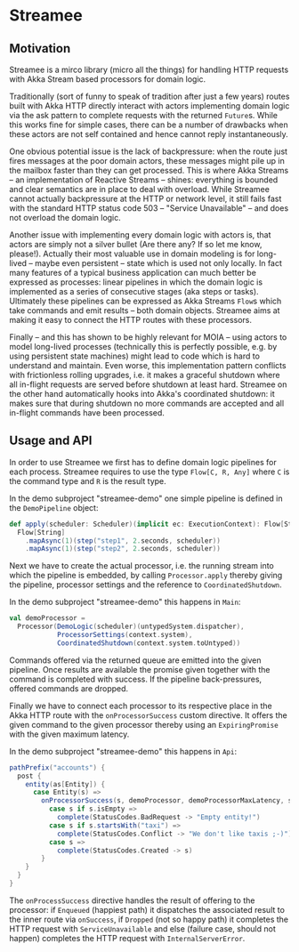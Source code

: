 # Streamee #

## Motivation

Streamee is a mirco library (micro all the things) for handling HTTP requests with Akka Stream based
processors for domain logic.

Traditionally (sort of funny to speak of tradition after just a few years) routes built with Akka
HTTP directly interact with actors implementing domain logic via the ask pattern to complete
requests with the returned `Future`s. While this works fine for simple cases, there can be a number
of drawbacks when these actors are not self contained and hence cannot reply instantaneously.

One obvious potential issue is the lack of backpressure: when the route just fires messages at the
poor domain actors, these messages might pile up in the mailbox faster than they can get processed.
This is where Akka Streams – an implementation of Reactive Streams – shines: everything is bounded
and clear semantics are in place to deal with overload. While Streamee cannot actually backpressure
at the HTTP or network level, it still fails fast with the standard HTTP status code 503 – "Service
Unavailable" – and does not overload the domain logic.

Another issue with implementing every domain logic with actors is, that actors are simply not a
silver bullet (Are there any? If so let me know, please!). Actually their most valuable use in
domain modeling is for long-lived – maybe even persistent – state which is used not only locally. In
fact many features of a typical business application can much better be expressed as processes: 
linear pipelines in which the domain logic is implemented as a series of consecutive stages (aka
steps or tasks). Ultimately these pipelines can be expressed as Akka Streams `Flow`s which take
commands and emit results – both domain objects. Streamee aims at making it easy to connect the HTTP
routes with these processors.

Finally – and this has shown to be highly relevant for MOIA – using actors to model long-lived
processes (technically this is perfectly possible, e.g. by using persistent state machines) might
lead to code which is hard to understand and maintain. Even worse, this implementation pattern
conflicts with frictionless rolling upgrades, i.e. it makes a graceful shutdown where all in-flight
requests are served before shutdown at least hard. Streamee on the other hand automatically hooks
into Akka's coordinated shutdown: it makes sure that during shutdown no more commands are accepted
and all in-flight commands have been processed.

## Usage and API

In order to use Streamee we first has to define domain logic pipelines for each process. Streamee
requires to use the type `Flow[C, R, Any]` where `C` is the command type and `R` is the result type.

In the demo subproject "streamee-demo" one simple pipeline is defined in the `DemoPipeline` object:

``` scala
def apply(scheduler: Scheduler)(implicit ec: ExecutionContext): Flow[String, String, NotUsed] =
  Flow[String]
    .mapAsync(1)(step("step1", 2.seconds, scheduler))
    .mapAsync(1)(step("step2", 2.seconds, scheduler))
``` 

Next we have to create the actual processor, i.e. the running stream into which the pipeline is
embedded, by calling `Processor.apply` thereby giving the pipeline, processor settings and the
reference to `CoordinatedShutdown`.

In the demo subproject "streamee-demo" this happens in `Main`:

``` scala
val demoProcessor =
  Processor(DemoLogic(scheduler)(untypedSystem.dispatcher),
            ProcessorSettings(context.system),
            CoordinatedShutdown(context.system.toUntyped))
```

Commands offered via the returned queue are emitted into the given pipeline. Once results are
available the promise given together with the command is completed with success. If the
pipeline back-pressures, offered commands are dropped.

Finally we have to connect each processor to its respective place in the Akka HTTP route with the
`onProcessorSuccess` custom directive. It offers the given command to the given processor thereby
using an `ExpiringPromise` with the given maximum latency.

In the demo subproject "streamee-demo" this happens in `Api`:

``` scala
pathPrefix("accounts") {
  post {
    entity(as[Entity]) {
      case Entity(s) =>
        onProcessorSuccess(s, demoProcessor, demoProcessorMaxLatency, scheduler) {
          case s if s.isEmpty =>
            complete(StatusCodes.BadRequest -> "Empty entity!")
          case s if s.startsWith("taxi") =>
            complete(StatusCodes.Conflict -> "We don't like taxis ;-)")
          case s =>
            complete(StatusCodes.Created -> s)
        }
    }
  }
}
```  

The `onProcessSuccess` directive handles the result of offering to the processor: if `Enqueued`
(happiest path) it dispatches the associated result to the inner route via `onSuccess`, if `Dropped`
(not so happy path) it completes the HTTP request with `ServiceUnavailable` and else (failure case,
should not happen) completes the HTTP request with `InternalServerError`.
